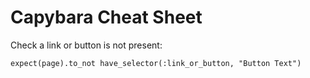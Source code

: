 # Capybara Cheat Sheet

Check a link or button is not present:

```
expect(page).to_not have_selector(:link_or_button, "Button Text")
```